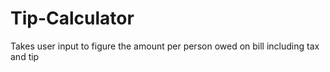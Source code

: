 # Tip-Calculator
Takes user input to figure the amount per person owed on bill including tax and tip
